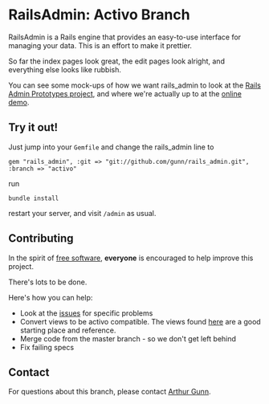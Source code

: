 RailsAdmin: Activo Branch
==========
RailsAdmin is a Rails engine that provides an easy-to-use interface for managing your data. This is an effort to make it prettier.

So far the index pages look great, the edit pages look alright, and everything else looks like rubbish.

You can see some mock-ups of how we want rails_admin to look at the [Rails Admin Prototypes project](https://github.com/gunn/rails_admin-prototypes), and where we're actually up to at the [online demo](http://rails-admin.heroku.com/admin/leagues).

Try it out!
------------
Just jump into your `Gemfile` and change the rails_admin line to

    gem "rails_admin", :git => "git://github.com/gunn/rails_admin.git", :branch => "activo"
    
run

    bundle install
    
restart your server, and visit `/admin` as usual.

Contributing
------------
In the spirit of [free software](http://www.fsf.org/licensing/essays/free-sw.html), **everyone** is encouraged to help improve this project.

There's lots to be done.

Here's how you can help:

* Look at the [issues](https://github.com/gunn/rails_admin/issues) for specific problems
* Convert views to be activo compatible. The views found [here](https://github.com/gunn/rails_admin-prototypes/tree/master/views) are a good starting place and reference.
* Merge code from the master branch - so we don't get left behind
* Fix failing specs

Contact
-------
For questions about this branch, please contact [Arthur Gunn](https://github.com/gunn).